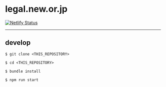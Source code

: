 # legal.new.or.jp

[![Netlify Status](https://api.netlify.com/api/v1/badges/b2434623-903f-493a-b9d0-2ac26679d512/deploy-status)](https://app.netlify.com/sites/legal-new-or-jp/deploys)

---

## develop
```
$ git clone <THIS_REPOSITORY>

$ cd <THIS_REPOSITORY>

$ bundle install

$ npm run start

```
